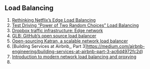 ## Load Balancing

1. [Rethinking Netflix’s Edge Load Balancing](https://medium.com/netflix-techblog/netflix-edge-load-balancing-695308b5548c)
2. [Test Driving “Power of Two Random Choices” Load Balancing](https://www.haproxy.com/blog/power-of-two-load-balancing/)
3. [Dropbox traffic infrastructure: Edge network](https://blogs.dropbox.com/tech/2018/10/dropbox-traffic-infrastructure-edge-network/)
4. [GLB: GitHub’s open source load balancer](https://github.blog/2018-08-08-glb-director-open-source-load-balancer/)
5. [Open-sourcing Katran, a scalable network load balancer](https://code.fb.com/open-source/open-sourcing-katran-a-scalable-network-load-balancer/)
6. [Building Services at Airbnb,, Part 3]https://medium.com/airbnb-engineering/building-services-at-airbnb-part-3-ac6d4972fc2d)
7. [Introduction to modern network load balancing and proxying](https://blog.envoyproxy.io/introduction-to-modern-network-load-balancing-and-proxying-a57f6ff80236)
8. 